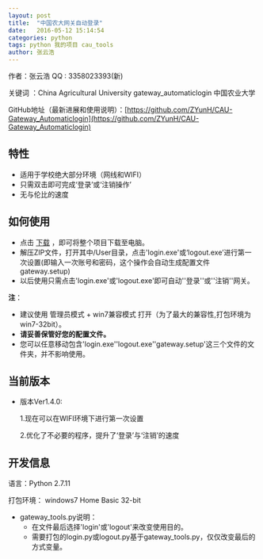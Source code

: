 ```yaml
---
layout: post
title:  "中国农大网关自动登录"
date:   2016-05-12 15:14:54
categories: python 
tags: python 我的项目 cau_tools
author: 张云浩
---
```


作者：张云浩    QQ : 3358023393(新)		

关键词 ：China Agricultural University gateway_automaticlogin 中国农业大学

GitHub地址（最新进展和使用说明）：[https://github.com/ZYunH/CAU-Gateway_Automaticlogin](https://github.com/ZYunH/CAU-Gateway_Automaticlogin)

## 特性

- 适用于学校绝大部分环境（网线和WIFI）
- 只需双击即可完成‘登录’或‘注销操作’
- 无与伦比的速度



## 如何使用

- 点击 [下载](https://github.com/ZYunH/CAU-Gateway_Automaticlogin/archive/master.zip) ，即可将整个项目下载至电脑。
- 解压ZIP文件，打开其中/User目录，点击'login.exe'或‘logout.exe’进行第一次设置(即输入一次账号和密码，这个操作会自动生成配置文件gateway.setup)
- 以后使用只需点击'login.exe'或'logout.exe'即可自动''登录''或''注销''网关。

**注**：

- 建议使用 管理员模式 + win7兼容模式 打开（为了最大的兼容性,打包环境为win7-32bit）。
- **请妥善保管好您的配置文件。**
- 您可以任意移动包含'login.exe''logout.exe''gateway.setup'这三个文件的文件夹，并不影响使用。

## 当前版本

- 版本Ver1.4.0:

  1.现在可以在WIFI环境下进行第一次设置

  2.优化了不必要的程序，提升了‘登录’与‘注销’的速度

## 开发信息

语言：Python 2.7.11

打包环境： windows7 Home Basic 32-bit

- gateway_tools.py说明：
  - 在文件最后选择'login'或'logout'来改变使用目的。
  - 需要打包的login.py或logout.py基于gateway_tools.py，仅仅改变最后的方式变量。

